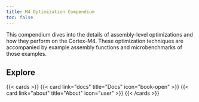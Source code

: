 ```yaml
---
title: M4 Optimization Compendium
toc: false
---
```


This compendium dives into the details of assembly-level optimizations and how they
perform on the Cortex-M4. These optimization techniques are accompanied by example assembly functions
and microbenchmarks of those examples. 


## Explore

{{< cards >}}
  {{< card link="docs" title="Docs" icon="book-open" >}}
  {{< card link="about" title="About" icon="user" >}}
{{< /cards >}}

<!-- ## Documentation -->

<!-- For more information, visit [Hextra](https://imfing.github.io/hextra). -->
